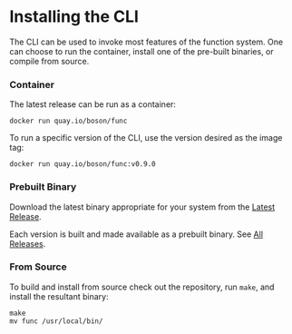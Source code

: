 # Installing the CLI

The CLI can be used to invoke most features of the function system.  One can choose to run the container, install one of the pre-built binaries, or compile from source.

### Container

The latest release can be run as a container:
```
docker run quay.io/boson/func
```
To run a specific version of the CLI, use the version desired as the image tag:
```
docker run quay.io/boson/func:v0.9.0
```

### Prebuilt Binary

Download the latest binary appropriate for your system from the [Latest Release](https://github.com/boson-project/faas/releases/latest/).

Each version is built and made available as a prebuilt binary.  See [All Releases](https://github.com/boson-project/faas/releases/).

### From Source


To build and install from source check out the repository, run `make`, and install the resultant binary:
```
make
mv func /usr/local/bin/
```

